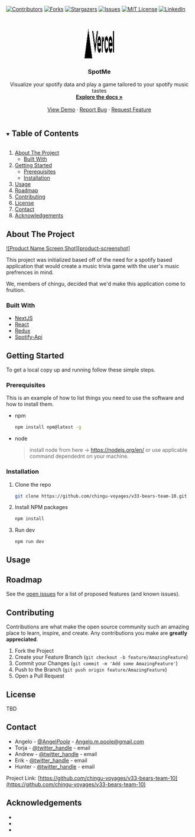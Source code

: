 <!--
*** Thanks for checking out the Best-README-Template. If you have a suggestion
*** that would make this better, please fork the repo and create a pull request
*** or simply open an issue with the tag "enhancement".
*** Thanks again! Now go create something AMAZING! :D
-->

<!-- PROJECT SHIELDS -->
<!--
*** I'm using markdown "reference style" links for readability.
*** Reference links are enclosed in brackets [ ] instead of parentheses ( ).
*** See the bottom of this document for the declaration of the reference variables
*** for contributors-url, forks-url, etc. This is an optional, concise syntax you may use.
*** https://www.markdownguide.org/basic-syntax/#reference-style-links
-->

[![Contributors][contributors-shield]][contributors-url]
[![Forks][forks-shield]][forks-url]
[![Stargazers][stars-shield]][stars-url]
[![Issues][issues-shield]][issues-url]
[![MIT License][license-shield]][license-url]
[![LinkedIn][linkedin-shield]][linkedin-url]

<!-- PROJECT LOGO -->
<br />
<p align="center">
  <a href="https://github.com/chingu-voyages/v33-bears-team-10">
    <img src="public/vercel.svg" alt="Logo" width="80" height="80">
  </a>

  <h3 align="center">SpotMe</h3>

  <p align="center">
    Visualize your spotify data and play a game tailored to your spotify music tastes
    <br />
    <a href="https://github.com/chingu-voyages/v33-bears-team-10"><strong>Explore the docs »</strong></a>
    <br />
    <br />
    <a href="https://github.com/chingu-voyages/v33-bears-team-10">View Demo</a> <!-- Fix link in the future -->
    ·
    <a href="https://github.com/chingu-voyages/v33-bears-team-10/issues">Report Bug</a>
    ·
    <a href="https://github.com/chingu-voyages/v33-bears-team-10/issues">Request Feature</a>
  </p>
</p>

<!-- TABLE OF CONTENTS -->
<details open="open">
  <summary><h2 style="display: inline-block">Table of Contents</h2></summary>
  <ol>
    <li>
      <a href="#about-the-project">About The Project</a>
      <ul>
        <li><a href="#built-with">Built With</a></li>
      </ul>
    </li>
    <li>
      <a href="#getting-started">Getting Started</a>
      <ul>
        <li><a href="#prerequisites">Prerequisites</a></li>
        <li><a href="#installation">Installation</a></li>
      </ul>
    </li>
    <li><a href="#usage">Usage</a></li>
    <li><a href="#roadmap">Roadmap</a></li>
    <li><a href="#contributing">Contributing</a></li>
    <li><a href="#license">License</a></li>
    <li><a href="#contact">Contact</a></li>
    <li><a href="#acknowledgements">Acknowledgements</a></li>
  </ol>
</details>

<!-- ABOUT THE PROJECT -->

## About The Project

[![Product Name Screen Shot][product-screenshot]](https://example.com)

This project was initialized based off of the need for a spotify based application that would create a music trivia game with the user's music prefrences in mind.

We, members of chingu, decided that we'd make this application come to fruition.

### Built With

- [NextJS](https://nextjs.org/)
- [React](https://reactjs.org/)
- [Redux](https://redux.js.org/)
- [Spotify-Api](https://developer.spotify.com/)

<!-- GETTING STARTED -->

## Getting Started

To get a local copy up and running follow these simple steps.

### Prerequisites

This is an example of how to list things you need to use the software and how to install them.

- npm

  ```sh
  npm install npm@latest -g
  ```

- node
  > install node from here -> https://nodejs.org/en/
  > or use applicable command dependednt on your machine.

### Installation

1. Clone the repo
   ```sh
   git clone https://github.com/chingu-voyages/v33-bears-team-10.git
   ```
2. Install NPM packages
   ```sh
   npm install
   ```
3. Run dev
   ```
   npm run dev
   ```

<!-- USAGE EXAMPLES -->

## Usage

<!-- Use this space to show useful examples of how a project can be used. Additional screenshots, code examples and demos work well in this space. You may also link to more resources.

_For more examples, please refer to the [Documentation](https://example.com)_
-->
<!-- ROADMAP -->

## Roadmap

See the [open issues](https://github.com/chingu-voyages/v33-bears-team-10/issues) for a list of proposed features (and known issues).

<!-- CONTRIBUTING -->

## Contributing

Contributions are what make the open source community such an amazing place to learn, inspire, and create. Any contributions you make are **greatly appreciated**.

1. Fork the Project
2. Create your Feature Branch (`git checkout -b feature/AmazingFeature`)
3. Commit your Changes (`git commit -m 'Add some AmazingFeature'`)
4. Push to the Branch (`git push origin feature/AmazingFeature`)
5. Open a Pull Request

<!-- LICENSE -->

## License

<!-- Distributed under the MIT License. See `LICENSE` for more information. -->

TBD

<!-- CONTACT -->

## Contact

- Angelo - [@Angel*Poole*](https://twitter.com/Angel_Poole_) - Angelo.m.poole@gmail.com
- Torja - [@twitter_handle](https://twitter.com/twitter_handle) - email
- Andrew - [@twitter_handle](https://twitter.com/twitter_handle) - email
- Erik - [@twitter_handle](https://twitter.com/twitter_handle) - email
- Hunter - [@twitter_handle](https://twitter.com/twitter_handle) - email

Project Link: [https://github.com/chingu-voyages/v33-bears-team-10](https://github.com/chingu-voyages/v33-bears-team-10) <!-- @TODO Update this on host -->

<!-- ACKNOWLEDGEMENTS -->

## Acknowledgements

- []()
- []()
- []()

<!-- MARKDOWN LINKS & IMAGES -->
<!-- https://www.markdownguide.org/basic-syntax/#reference-style-links -->

[contributors-shield]: https://img.shields.io/github/contributors/chingu-voyages/v33-bears-team-10.svg?style=for-the-badge
[contributors-url]: https://github.com/chingu-voyages/v33-bears-team-10/graphs/contributors
[forks-shield]: https://img.shields.io/github/forks/chingu-voyages/v33-bears-team-10.svg?style=for-the-badge
[forks-url]: https://github.com/chingu-voyages/v33-bears-team-10/network/members
[stars-shield]: https://img.shields.io/github/stars/chingu-voyages/v33-bears-team-10.svg?style=for-the-badge
[stars-url]: https://github.com/chingu-voyages/v33-bears-team-10/stargazers
[issues-shield]: https://img.shields.io/github/issues/chingu-voyages/v33-bears-team-10.svg?style=for-the-badge
[issues-url]: https://github.com/chingu-voyages/v33-bears-team-10/issues
[license-shield]: https://img.shields.io/github/license/chingu-voyages/v33-bears-team-10.svg?style=for-the-badge
[license-url]: https://github.com/chingu-voyages/v33-bears-team-10/blob/master/LICENSE.txt
[linkedin-shield]: https://img.shields.io/badge/-LinkedIn-black.svg?style=for-the-badge&logo=linkedin&colorB=555
[linkedin-url]: https://linkedin.com/in/chingu-voyages
